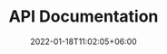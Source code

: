 ---
title: "API Documentation"
date: 2022-01-18T11:02:05+06:00
icon: "ti-book"
description: "Technical Documentation for our APIs and SDKs"
type : "docs"
---